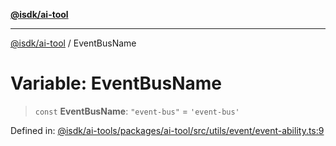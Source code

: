[**@isdk/ai-tool**](../README.md)

***

[@isdk/ai-tool](../globals.md) / EventBusName

# Variable: EventBusName

> `const` **EventBusName**: `"event-bus"` = `'event-bus'`

Defined in: [@isdk/ai-tools/packages/ai-tool/src/utils/event/event-ability.ts:9](https://github.com/isdk/ai-tool.js/blob/fb1809b53cc75a30928176c26910792b6b8a96e1/src/utils/event/event-ability.ts#L9)
